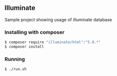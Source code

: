 ## Illuminate

Sample project showing usage of illuminate database

### Installing with composer

```bash
$ composer require "illuminate/html":"5.0.*"
$ composer install
```

### Running

```bash
$ ./run.sh
```
